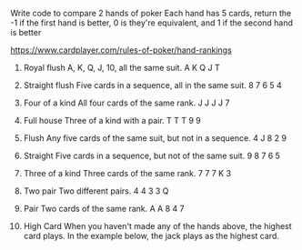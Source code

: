 Write code to compare 2 hands of poker
Each hand has 5 cards, return the -1 if the first hand is better, 0 is they're equivalent, and 1 if the second hand is better

https://www.cardplayer.com/rules-of-poker/hand-rankings

1. Royal flush
A, K, Q, J, 10, all the same suit.
A K Q J T

2. Straight flush
Five cards in a sequence, all in the same suit.
8 7 6 5 4

3. Four of a kind
All four cards of the same rank.
J J J J 7

4. Full house
Three of a kind with a pair.
T T T 9 9

5. Flush
Any five cards of the same suit, but not in a sequence.
4 J 8 2 9

6. Straight
Five cards in a sequence, but not of the same suit.
9 8 7 6 5

7. Three of a kind
Three cards of the same rank.
7 7 7 K 3

8. Two pair
Two different pairs.
4 4 3 3 Q

9. Pair
Two cards of the same rank.
A A 8 4 7

10. High Card
When you haven't made any of the hands above, the highest card plays.
In the example below, the jack plays as the highest card.